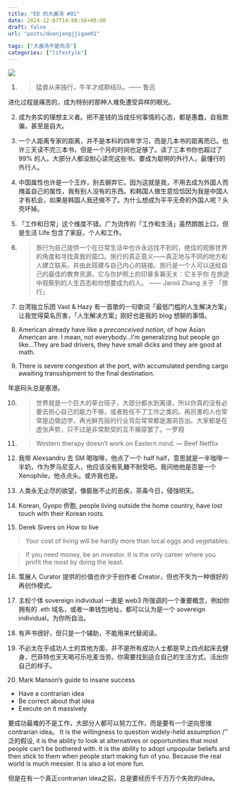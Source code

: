 ```yaml
---
title: "ED 的大酱汤 #01"
date: 2024-12-07T14:08:56+08:00
draft: false
url: "posts/doenjangjjigae01"

tags: ["大酱汤不是鸡汤"]
categories: ["lifestyle"]
---
```



![](/img/koreancafe.jpeg)

1. >猛兽从来独行，牛羊才成群结队。—— 鲁迅

进化过程是痛苦的，成为特别的那种人难免遭受异样的眼光。


2. 成为务实的理想主义者。把不差钱的当成任何事情的心态，都是愚蠢，自我欺骗，甚至是自大。

3. 一个人距离专家的距离，并不是本科的四年学习，而是几本书的距离而已。也许三天读不完三本书，但是一个月的时间也足够了。读了三本书你也超过了 99% 的人。大部分人都没耐心读完这些书。要成为聪明的外行人，最懂行的外行人。

4. 中国属性也许是一个王炸，别去摒弃它。因为这就是我，不用去成为外国人而掩盖自己的属性，我有别人没有的东西。和韩国人做生意恰恰因为我是中国人才有机会，如果是韩国人我还做不了。为什么想成为平平无奇的外国人呢？头壳坏掉。

5. 「工作和日常」这个维度不错。广为流传的「工作和生活」虽然朗朗上口，但是生活 Life 包含了家庭，个人和工作。

6. > 旅行为自己提供一个在日常生活中也许永远找不到的，绝佳的观察世界的角度和寻找真我的窗口。旅行的真正意义——真正地与不同的地方和人建立联系，并由此搭建与自己内心的链接。旅行是一个人可以送给自己的最佳的教育资源，它与你护照上的印章多寡无关：它关乎你
在旅途中观察到的人生百态和你想要成为的人。
—— Jarod Zhang 关于 「旅行」

7. 台湾独立乐团 Vast & Hazy 有一首歌的一句歌词「最低门槛的人生解决方案」让我觉得莫名厉害，「人生解决方案」刚好也是我的 blog 想聊的事情。

8. American already have like a *preconceived notion*, of how Asian American are. I mean, not everybody…I’m generalizing but people go like…They are bad drivers, they have small dicks and they are good at math.

9. There is severe *congestion* at the port, with accumulated pending cargo awaiting transshipment to the final destination.

年底码头总是塞港。


10. >世界就是一个巨大的草台班子，大部分都水到离谱，所以你真的没有必要去担心自己的能力不够，或者胜任不了工作之类的。再厉害的人也常常是边做边学，再光鲜亮丽的行业背后常常都是漏洞百出。大家都是在虚张声势，只不过是非常默契的互不揭穿罢了。一罗翔

11. >Western therapy doesn’t work on Eastern mind. — Beef Netflix



12. 我带 Alexsandru 去 SM 喝咖啡，他点了一个 half half，意思就是一半咖啡一半奶，作为罗马尼亚人，他应该没有乳糖不耐受吧。我问他他是否是一个 Xenophile，他点点头。或许我也是。

13. 人类永无止尽的欲望，像膨胀不止的恶疾，茶毒今日，侵蚀明天。

14. Korean, Gyopo 侨胞, people living outside the home country, have lost touch with their Korean roots.

15. Derek Sivers on How to live

>Your cost of living will be hardly more than local eggs and vegetables.

>If you need money, be an investor. It is the only career where you profit the most by doing the least.

16. 策展人 Curator 提供的价值也许少于创作者 Creator，但也不失为一种很好的再创作模式。

17. 主权个体 sovereign individual 一直是 web3 所强调的一个重要概念，例如你拥有的 .eth 域名，或者一串钱包地址，都可以认为是一个 sovereign individual，为你所自治。

18. 有声书很好，但只是一个辅助，不能用来代替阅读。

19. 不必太在乎成功人士的其他方面，并不是所有成功人士都是早上四点起床去健身，巴菲特也天天喝可乐吃麦当劳。你需要找到适合自己的生活方式，活出你自己的样子。


20. Mark Manson’s guide to insane success
- Have a contrarian idea
- Be correct about that idea
- Execute on it massively 

要成功最难的不是工作，大部分人都可以努力工作，而是要有一个逆向思维 contrarian idea。
It is the willingness to question widely-held assumption 广泛的假设, it is the ability to look at alternatives or opportunities that most people can’t be bothered with. It is the ability to adopt unpopular beliefs and then stick to them when people start making fun of you. Because the real world is much messier. It is also a lot more fun.

但是在有一个真正contrarian idea之前，总是要经历千千万万个失败的idea。
